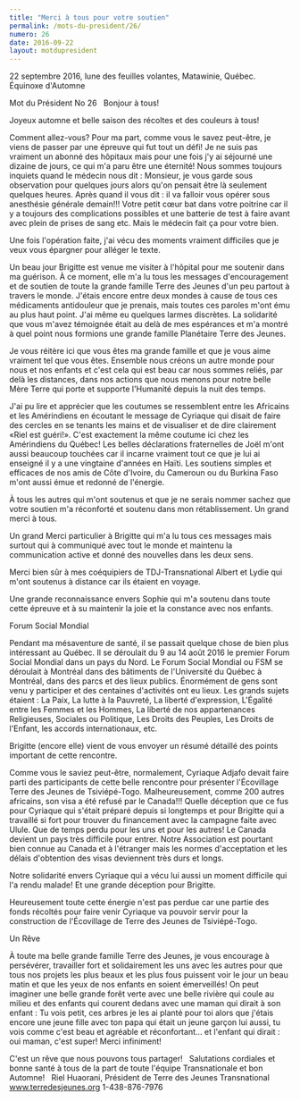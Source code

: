 ```yaml
---
title: "Merci à tous pour votre soutien"
permalink: /mots-du-president/26/
numero: 26
date: 2016-09-22
layout: motdupresident
---
```

22 septembre 2016, lune des feuilles volantes, Matawinie, Québec.
Équinoxe d'Automne

Mot du Président No 26
 
Bonjour à tous!

Joyeux automne et belle saison des récoltes et des couleurs à tous!

Comment allez-vous? Pour ma part, comme vous le savez peut-être, je viens de passer par une épreuve qui fut tout un défi! Je ne suis pas vraiment un abonné des hôpitaux mais pour une fois j'y ai séjourné une dizaine de jours, ce qui m'a paru être une éternité! Nous sommes toujours inquiets quand le médecin nous dit : Monsieur, je vous garde sous observation pour quelques jours alors qu'on pensait être là seulement quelques heures. Après quand il vous dit : il va falloir vous opérer sous anesthésie générale demain!!! Votre petit cœur bat dans votre poitrine car il y a toujours des complications possibles et une batterie de test à faire avant avec plein de prises de sang etc. Mais le médecin fait ça pour votre bien.

Une fois l'opération faite, j'ai vécu des moments vraiment difficiles que je veux vous épargner pour alléger le texte.

Un beau jour Brigitte est venue me visiter à l'hôpital pour me soutenir dans ma guérison. À ce moment, elle m'a lu tous les messages d'encouragement et de soutien de toute la grande famille Terre des Jeunes d'un peu partout à travers le monde. J'étais encore entre deux mondes à cause de tous ces médicaments antidouleur que je prenais, mais toutes ces paroles m'ont ému au plus haut point. J'ai même eu quelques larmes discrètes. La solidarité que vous m'avez témoignée était au delà de mes espérances et m'a montré à quel point nous formions une grande famille Planétaire Terre des Jeunes.

Je vous réitère ici que vous êtes ma grande famille et que je vous aime vraiment tel que vous êtes. Ensemble nous créons un autre monde pour nous et nos enfants et c'est cela qui est beau car nous sommes reliés, par delà les distances, dans nos actions que nous menons pour notre belle Mère Terre qui porte et supporte l'Humanité depuis la nuit des temps.

J'ai pu lire et apprécier que les coutumes se ressemblent entre les Africains et les Amérindiens en écoutant le message de Cyriaque qui disait de faire des cercles en se tenants les mains et de visualiser et de dire clairement «Riel est guéri!». C'est exactement la même coutume ici chez les Amérindiens du Québec! Les belles déclarations fraternelles de Joël m'ont aussi beaucoup touchées car il incarne vraiment tout ce que je lui ai enseigné il y a une vingtaine d'années en Haïti. Les soutiens simples et efficaces de nos amis de Côte d'Ivoire, du Cameroun ou du Burkina Faso m'ont aussi émue et redonné de l'énergie.

À tous les autres qui m'ont soutenus et que je ne serais nommer sachez que votre soutien m'a réconforté et soutenu dans mon rétablissement. Un grand merci à tous.

Un grand Merci particulier à Brigitte qui m'a lu tous ces messages mais surtout qui à communiqué avec tout le monde et maintenu la communication active et donné des nouvelles dans les deux sens.

Merci bien sûr à mes coéquipiers de TDJ-Transnational Albert et Lydie qui m'ont soutenus à distance car ils étaient en voyage.

Une grande reconnaissance envers Sophie qui m'a soutenu dans toute cette épreuve et à su maintenir la joie et la constance avec nos enfants.

Forum Social Mondial

Pendant ma mésaventure de santé, il se passait quelque chose de bien plus intéressant au Québec. Il se déroulait du 9 au 14 août 2016 le premier Forum Social Mondial dans un pays du Nord. Le Forum Social Mondial ou FSM se déroulait à Montréal dans des bâtiments de l'Université du Québec à Montréal, dans des parcs et des lieux publics. Énormément de gens sont venu y participer et des centaines d'activités ont eu lieux. Les grands sujets étaient : La Paix, La lutte à la Pauvreté, La liberté d'expression, L'Égalité entre les Femmes et les Hommes, La liberté de nos appartenances Religieuses, Sociales ou Politique, Les Droits des Peuples, Les Droits de l'Enfant, les accords internationaux, etc.

Brigitte (encore elle) vient de vous envoyer un résumé détaillé des points important de cette rencontre.

Comme vous le saviez peut-être, normalement, Cyriaque Adjafo devait faire parti des participants de cette belle rencontre pour présenter l'Écovillage Terre des Jeunes de Tsiviépé-Togo. Malheureusement, comme 200 autres africains, son visa a été refusé par le Canada!!! Quelle déception que ce fus pour Cyriaque qui s'était préparé depuis si longtemps et pour Brigitte qui a travaillé si fort pour trouver du financement avec la campagne faite avec Ulule. Que de temps perdu pour les uns et pour les autres! Le Canada devient un pays très difficile pour entrer. Notre Association est pourtant bien connue au Canada et à l'étranger mais les normes d'acceptation et les délais d'obtention des visas deviennent très durs et longs.

Notre solidarité envers Cyriaque qui a vécu lui aussi un moment difficile qui l'a rendu malade! Et une grande déception pour Brigitte.

Heureusement toute cette énergie n'est pas perdue car une partie des fonds récoltés pour faire venir Cyriaque va pouvoir servir pour la construction de l'Écovillage de Terre des Jeunes de Tsiviépé-Togo.

Un Rêve

À toute ma belle grande famille Terre des Jeunes, je vous encourage à persévérer, travailler fort et solidairement les uns avec les autres pour que tous nos projets les plus beaux et les plus fous puissent voir le jour un beau matin et que les yeux de nos enfants en soient émerveillés! On peut imaginer une belle grande forêt verte avec une belle rivière qui coule au milieu et des enfants qui courent dedans avec une maman qui dirait à son enfant : Tu vois petit, ces arbres je les ai planté pour toi alors que j'étais encore une jeune fille avec ton papa qui était un jeune garçon lui aussi, tu vois comme c'est beau et agréable et réconfortant… et l'enfant qui dirait : oui maman, c'est super! Merci infiniment!

C'est un rêve que nous pouvons tous partager!
 
Salutations cordiales et bonne santé à tous de la part de toute l'équipe Transnationale et bon Automne!
 
Riel Huaorani,
Président de Terre des Jeunes Transnational
www.terredesjeunes.org 1-438-876-7976
 
